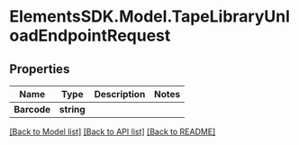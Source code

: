 # ElementsSDK.Model.TapeLibraryUnloadEndpointRequest

## Properties

Name | Type | Description | Notes
------------ | ------------- | ------------- | -------------
**Barcode** | **string** |  | 

[[Back to Model list]](../README.md#documentation-for-models) [[Back to API list]](../README.md#documentation-for-api-endpoints) [[Back to README]](../README.md)

